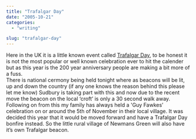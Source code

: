 ```yaml
---
title: "Trafalgar Day"
date: "2005-10-21"
categories: 
  - "writing"

slug: "trafalgar-day"
---
```


Here in the UK it is a little known event called [Trafalgar Day](http://en.wikipedia.org/wiki/Trafalgar_Day), to be honest it is not the most popular or well known celebration ever to hit the calender but as this year is the 200 year anniversary people are making a bit more of a fuss.  
There is national cermony being held tonight where as beacons will be lit, up and down the country (if any one knows the reason behind this please let me know) Sudbury is taking part with this and now due to the recent move the beacon on the local ‘croft’ is only a 30 second walk away. Following on from this my family has always held a 'Guy Fawkes’ celebration on or around the 5th of November in their local village. It was decided this year that it would be moved forward and have a Trafalgar Day bonfire instead. So the little rural village of Newmans Green will also have it’s own Trafalgar beacon.
